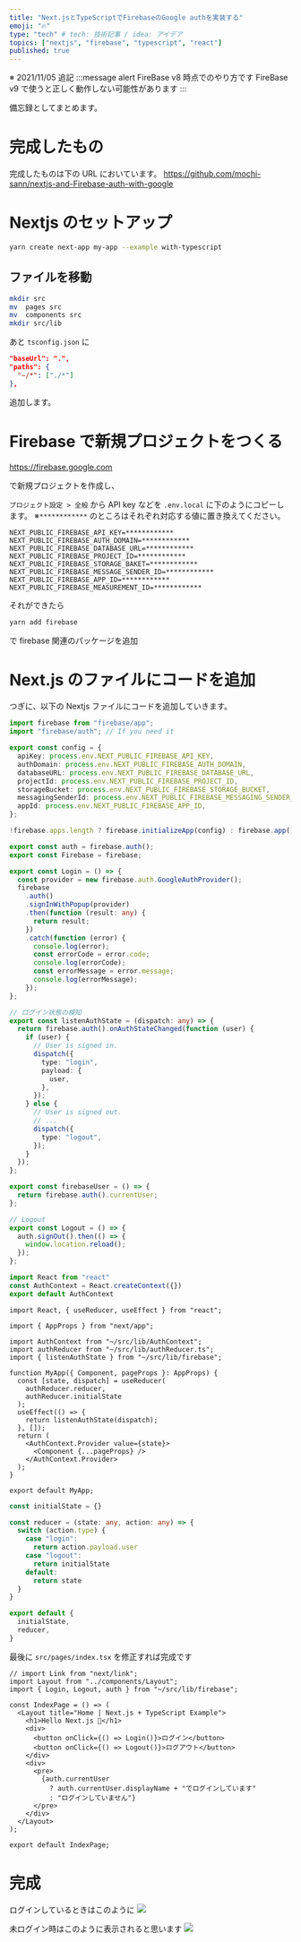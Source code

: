```yaml
---
title: "Next.jsとTypeScriptでFirebaseのGoogle authを実装する"
emoji: "🔥"
type: "tech" # tech: 技術記事 / idea: アイデア
topics: ["nextjs", "firebase", "typescript", "react"]
published: true
---
```


※ 2021/11/05 追記
:::message alert
FireBase v8 時点でのやり方です FireBase v9 で使うと正しく動作しない可能性があります
:::

備忘録としてまとめます。

# 完成したもの

完成したものは下の URL においています。
https://github.com/mochi-sann/nextjs-and-Firebase-auth-with-google

# Nextjs のセットアップ

```bash
yarn create next-app my-app --example with-typescript
```

## ファイルを移動

```bash
mkdir src
mv  pages src
mv  components src
mkdir src/lib
```

あと `tsconfig.json` に

```json:tsconfig.json
"baseUrl": ".",
"paths": {
  "~/*": ["./*"]
},
```

追加します。

# Firebase で新規プロジェクトをつくる

https://firebase.google.com

で新規プロジェクトを作成し、

`プロジェクト設定 > 全般` から API key などを `.env.local` に下のようにコピーします。
※`************` のところはそれぞれ対応する値に置き換えてください。

```js:.env.local
NEXT_PUBLIC_FIREBASE_API_KEY=************
NEXT_PUBLIC_FIREBASE_AUTH_DOMAIN=************
NEXT_PUBLIC_FIREBASE_DATABASE_URL=************
NEXT_PUBLIC_FIREBASE_PROJECT_ID=************
NEXT_PUBLIC_FIREBASE_STORAGE_BAKET=************
NEXT_PUBLIC_FIREBASE_MESSAGE_SENDER_ID=************
NEXT_PUBLIC_FIREBASE_APP_ID=************
NEXT_PUBLIC_FIREBASE_MEASUREMENT_ID=************
```

それができたら

```bash
yarn add firebase
```

で firebase 関連のパッケージを追加

# Next.js のファイルにコードを追加

つぎに、以下の Nextjs ファイルにコードを追加していきます。

```ts:src/lib/firebase.ts
import firebase from "firebase/app";
import "firebase/auth"; // If you need it

export const config = {
  apiKey: process.env.NEXT_PUBLIC_FIREBASE_API_KEY,
  authDomain: process.env.NEXT_PUBLIC_FIREBASE_AUTH_DOMAIN,
  databaseURL: process.env.NEXT_PUBLIC_FIREBASE_DATABASE_URL,
  projectId: process.env.NEXT_PUBLIC_FIREBASE_PROJECT_ID,
  storageBucket: process.env.NEXT_PUBLIC_FIREBASE_STORAGE_BUCKET,
  messagingSenderId: process.env.NEXT_PUBLIC_FIREBASE_MESSAGING_SENDER_ID,
  appId: process.env.NEXT_PUBLIC_FIREBASE_APP_ID,
};

!firebase.apps.length ? firebase.initializeApp(config) : firebase.app();

export const auth = firebase.auth();
export const Firebase = firebase;

export const Login = () => {
  const provider = new firebase.auth.GoogleAuthProvider();
  firebase
    .auth()
    .signInWithPopup(provider)
    .then(function (result: any) {
      return result;
    })
    .catch(function (error) {
      console.log(error);
      const errorCode = error.code;
      console.log(errorCode);
      const errorMessage = error.message;
      console.log(errorMessage);
    });
};

// ログイン状態の検知
export const listenAuthState = (dispatch: any) => {
  return firebase.auth().onAuthStateChanged(function (user) {
    if (user) {
      // User is signed in.
      dispatch({
        type: "login",
        payload: {
          user,
        },
      });
    } else {
      // User is signed out.
      // ...
      dispatch({
        type: "logout",
      });
    }
  });
};

export const firebaseUser = () => {
  return firebase.auth().currentUser;
};

// Logout
export const Logout = () => {
  auth.signOut().then(() => {
    window.location.reload();
  });
};
```

```ts:src/lib/AuthContext.ts
import React from "react"
const AuthContext = React.createContext({})
export default AuthContext
```

```tsx:src/pages/_app.tsx
import React, { useReducer, useEffect } from "react";

import { AppProps } from "next/app";

import AuthContext from "~/src/lib/AuthContext";
import authReducer from "~/src/lib/authReducer.ts";
import { listenAuthState } from "~/src/lib/firebase";

function MyApp({ Component, pageProps }: AppProps) {
  const [state, dispatch] = useReducer(
    authReducer.reducer,
    authReducer.initialState
  );
  useEffect(() => {
    return listenAuthState(dispatch);
  }, []);
  return (
    <AuthContext.Provider value={state}>
      <Component {...pageProps} />
    </AuthContext.Provider>
  );
}

export default MyApp;

```

```ts:src/lib/authReducer.ts
const initialState = {}

const reducer = (state: any, action: any) => {
  switch (action.type) {
    case "login":
      return action.payload.user
    case "logout":
      return initialState
    default:
      return state
  }
}

export default {
  initialState,
  reducer,
}
```

最後に `src/pages/index.tsx` を修正すれば完成です

```ts:src/pages/index.tsx
// import Link from "next/link";
import Layout from "../components/Layout";
import { Login, Logout, auth } from "~/src/lib/firebase";

const IndexPage = () => (
  <Layout title="Home | Next.js + TypeScript Example">
    <h1>Hello Next.js 👋</h1>
    <div>
      <button onClick={() => Login()}>ログイン</button>
      <button onClick={() => Logout()}>ログアウト</button>
    </div>
    <div>
      <pre>
        {auth.currentUser
          ? auth.currentUser.displayName + "でログインしています"
          : "ログインしていません"}
      </pre>
    </div>
  </Layout>
);

export default IndexPage;
```

# 完成

ログインしているときはこのように
![](https://storage.googleapis.com/zenn-user-upload/ny40lk4uvyrz52c5edsy09db63g5)

未ログイン時はこのように表示されると思います
![](https://storage.googleapis.com/zenn-user-upload/soogzrtt8vgrtj8dy7dx0j0fxm65)

